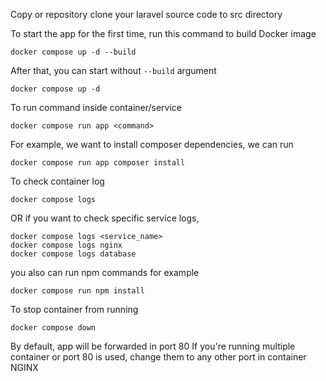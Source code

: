 Copy or repository clone your laravel source code to src directory

To start the app for the first time, run this command to build Docker image
```
docker compose up -d --build
```

After that, you can start without `--build` argument
```
docker compose up -d
```

To run command inside container/service
```
docker compose run app <command>
```

For example, we want to install composer dependencies, we can run
```
docker compose run app composer install
```

To check container log
```
docker compose logs
```

OR if you want to check specific service logs,
```
docker compose logs <service_name>
docker compose logs nginx
docker compose logs database
```

you also can run npm commands for example
```
docker compose run npm install
```

To stop container from running
```
docker compose down
```

By default, app will be forwarded in port 80
If you're running multiple container or port 80 is used, change them to any other port in container NGINX